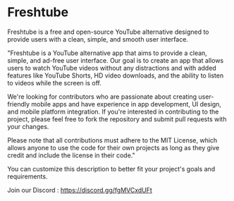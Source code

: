 # Freshtube
Freshtube is a free and open-source YouTube alternative designed to provide users with a clean, simple, and smooth user interface. 

"Freshtube is a YouTube alternative app that aims to provide a clean, simple, and ad-free user interface. Our goal is to create an app that allows users to watch YouTube videos without any distractions and with added features like YouTube Shorts, HD video downloads, and the ability to listen to videos while the screen is off.

We're looking for contributors who are passionate about creating user-friendly mobile apps and have experience in app development, UI design, and mobile platform integration. If you're interested in contributing to the project, please feel free to fork the repository and submit pull requests with your changes.

Please note that all contributions must adhere to the MIT License, which allows anyone to use the code for their own projects as long as they give credit and include the license in their code."

You can customize this description to better fit your project's goals and requirements.

Join our Discord : https://discord.gg/fgMVCxdUFt

